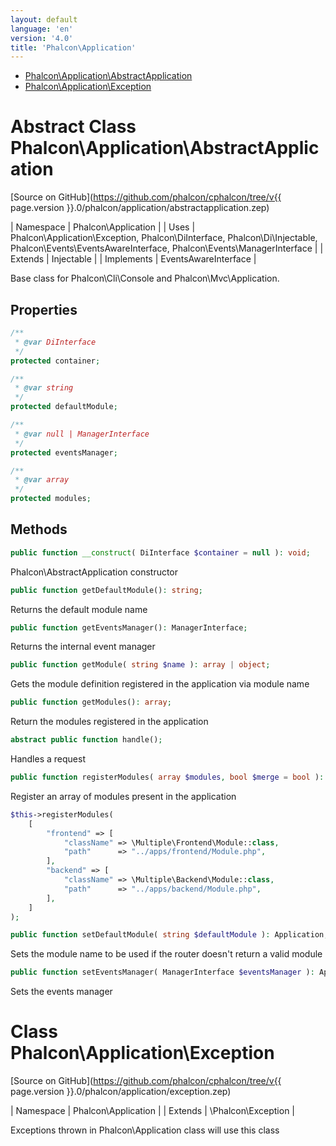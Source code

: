 ```yaml
---
layout: default
language: 'en'
version: '4.0'
title: 'Phalcon\Application'
---
```


* [Phalcon\Application\AbstractApplication](#application-abstractapplication)
* [Phalcon\Application\Exception](#application-exception)

<h1 id="application-abstractapplication">Abstract Class Phalcon\Application\AbstractApplication</h1>

[Source on GitHub](https://github.com/phalcon/cphalcon/tree/v{{ page.version }}.0/phalcon/application/abstractapplication.zep)

| Namespace | Phalcon\Application | | Uses | Phalcon\Application\Exception, Phalcon\DiInterface, Phalcon\Di\Injectable, Phalcon\Events\EventsAwareInterface, Phalcon\Events\ManagerInterface | | Extends | Injectable | | Implements | EventsAwareInterface |

Base class for Phalcon\Cli\Console and Phalcon\Mvc\Application.

## Properties

```php
/**
 * @var DiInterface
 */
protected container;

/**
 * @var string
 */
protected defaultModule;

/**
 * @var null | ManagerInterface
 */
protected eventsManager;

/**
 * @var array
 */
protected modules;

```

## Methods

```php
public function __construct( DiInterface $container = null ): void;
```

Phalcon\AbstractApplication constructor

```php
public function getDefaultModule(): string;
```

Returns the default module name

```php
public function getEventsManager(): ManagerInterface;
```

Returns the internal event manager

```php
public function getModule( string $name ): array | object;
```

Gets the module definition registered in the application via module name

```php
public function getModules(): array;
```

Return the modules registered in the application

```php
abstract public function handle();
```

Handles a request

```php
public function registerModules( array $modules, bool $merge = bool ): Application;
```

Register an array of modules present in the application

```php
$this->registerModules(
    [
        "frontend" => [
            "className" => \Multiple\Frontend\Module::class,
            "path"      => "../apps/frontend/Module.php",
        ],
        "backend" => [
            "className" => \Multiple\Backend\Module::class,
            "path"      => "../apps/backend/Module.php",
        ],
    ]
);
```

```php
public function setDefaultModule( string $defaultModule ): Application;
```

Sets the module name to be used if the router doesn't return a valid module

```php
public function setEventsManager( ManagerInterface $eventsManager ): Application;
```

Sets the events manager

<h1 id="application-exception">Class Phalcon\Application\Exception</h1>

[Source on GitHub](https://github.com/phalcon/cphalcon/tree/v{{ page.version }}.0/phalcon/application/exception.zep)

| Namespace | Phalcon\Application | | Extends | \Phalcon\Exception |

Exceptions thrown in Phalcon\Application class will use this class